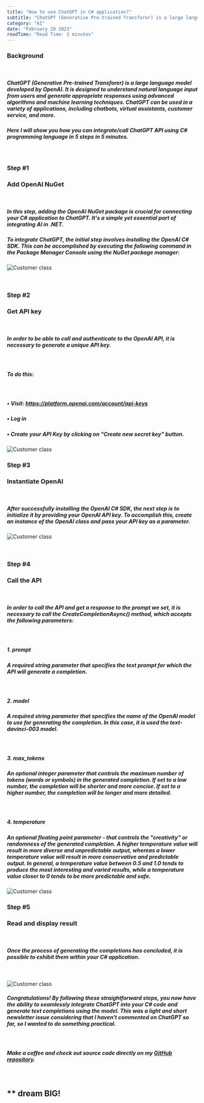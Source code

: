 ```yaml
---
title: "How to use ChatGPT in C# application?"
subtitle: "ChatGPT (Generative Pre-trained Transforer) is a large language model developed by OpenAI. It is designed to understand natural language ... "
category: "AI"
date: "February 20 2023"
readTime: "Read Time: 3 minutes"
--- 
```


### Background
&nbsp;
##### ChatGPT (Generative Pre-trained Transforer) is a large language model developed by OpenAI. It is designed to understand natural language input from users and generate appropriate responses using advanced algorithms and machine learning techniques. ChatGPT can be used in a variety of applications, including chatbots, virtual assistants, customer service, and more.
##### Here I will show you how you can integrate/call ChatGPT API using C# programming language in 5 steps in 5 minutes.

&nbsp;
&nbsp;

### Step #1
### Add OpenAI NuGet
&nbsp;

##### In this step, adding the OpenAI NuGet package is crucial for connecting your C# application to ChatGPT. It's a simple yet essential part of integrating AI in .NET.

##### To integrate ChatGPT, the initial step involves installing the OpenAI C# SDK. This can be accomplished by executing the following command in the Package Manager Console using the NuGet package manager:

![Customer class](/images/blog/posts/how-to-use-chatgpt-in-csharp-application/install-package-openai.png)

&nbsp;

### Step #2
### Get API key
&nbsp;

##### In order to be able to call and authenticate to the OpenAI API, it is necessary to generate a unique API key.
&nbsp;
##### To do this:
&nbsp;
##### • Visit: https://platform.openai.com/account/api-keys
##### • Log in
##### • Create your API Key by clicking on "Create new secret key" button.

![Customer class](/images/blog/posts/how-to-use-chatgpt-in-csharp-application/chatgpt-api-secret-key.png)
&nbsp;
&nbsp;

### Step #3
### Instantiate OpenAI
&nbsp;
##### After successfully installing the OpenAI C# SDK, the next step is to initialize it by providing your OpenAI API key. To accomplish this, create an instance of the OpenAI class and pass your API key as a parameter.

![Customer class](/images/blog/posts/how-to-use-chatgpt-in-csharp-application/openai-csharp-sdk.png)

&nbsp;
### Step #4
### Call the API
&nbsp;
##### In order to call the API and get a response to the prompt we set, it is necessary to call the CreateCompletionAsync() method, which accepts the following parameters:

&nbsp;
##### <b>1. prompt</b>
##### A required string parameter that specifies the text prompt for which the API will generate a completion.
&nbsp;
##### <b>2. model</b>
##### A <b>required string parameter</b> that specifies the name of the OpenAI model to use for generating the completion. In this case, it is used the <b>text-davinci-003 model</b>.
&nbsp;
##### <b>3. max_tokens</b>
##### An <b>optional integer parameter</b> that controls the maximum number of tokens (words or symbols) in the generated completion. If set to a low number, the completion will be shorter and more concise. If set to a higher number, the completion will be longer and more detailed.
&nbsp;
##### <b>4. temperature</b>
##### An <b> optional floating point parameter</b> - that controls the "creativity" or randomness of the generated completion. A higher temperature value will result in more diverse and unpredictable output, whereas a lower temperature value will result in more conservative and predictable output. In general, a temperature value between 0.5 and 1.0 tends to produce the most interesting and varied results, while a temperature value closer to 0 tends to be more predictable and safe.

![Customer class](/images/blog/posts/how-to-use-chatgpt-in-csharp-application/create-completitions-openai.png)
&nbsp;
### Step #5
### Read and display result
&nbsp;
##### Once the process of generating the completions has concluded, it is possible to exhibit them within your C# application.
&nbsp;

![Customer class](/images/blog/posts/how-to-use-chatgpt-in-csharp-application/getting-answer-openai.png)
&nbsp;
##### Congratulations! By following these straightforward steps, you now have the ability to seamlessly integrate ChatGPT into your C# code and generate text completions using the model. This was a light and short newsletter issue considering that I haven't commented on ChatGPT so far, so I wanted to do something practical.
&nbsp;
##### Make a coffee and check out source code directly on my <b> [GitHub repository](https://github.com/StefanTheCode/Newsletter)</b>.
&nbsp;

## ** dream BIG! </b>
